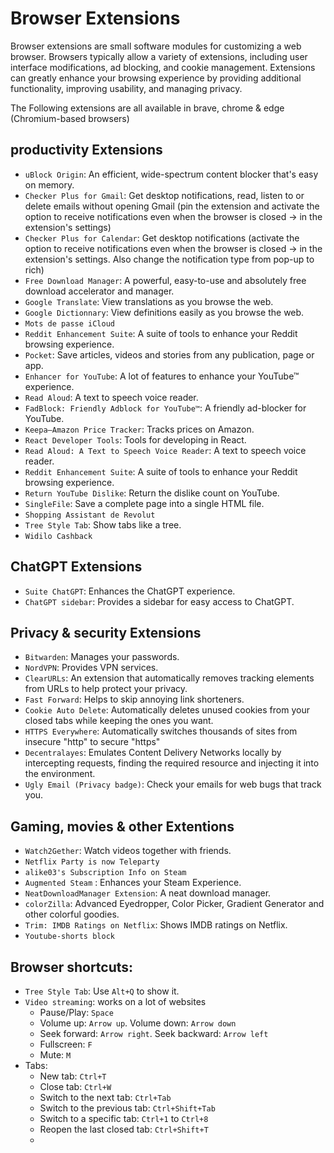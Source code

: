 # Browser Extensions
Browser extensions are small software modules for customizing a web browser. Browsers typically allow a variety of extensions, including user interface modifications, ad blocking, and cookie management. Extensions can greatly enhance your browsing experience by providing additional functionality, improving usability, and managing privacy.

The Following extensions are all available in brave, chrome & edge (Chromium-based browsers)

## productivity Extensions
- `uBlock Origin`: An efficient, wide-spectrum content blocker that's easy on memory.
- `Checker Plus for Gmail`: Get desktop notifications, read, listen to or delete emails without opening Gmail (pin the extension and activate the option to receive notifications even when the browser is closed  -> in the extension's settings)
- `Checker Plus for Calendar`: Get desktop notifications (activate the option to receive notifications even when the browser is closed  -> in the extension's settings. Also change the notification type from pop-up to rich)
- `Free Download Manager`: A powerful, easy-to-use and absolutely free download accelerator and manager.
- `Google Translate`: View translations as you browse the web.
- `Google Dictionnary`: View definitions easily as you browse the web.
- `Mots de passe iCloud`
- `Reddit Enhancement Suite`: A suite of tools to enhance your Reddit browsing experience.
- `Pocket`: Save articles, videos and stories from any publication, page or app.
- `Enhancer for YouTube`: A lot of features to enhance your YouTube™ experience.
- `Read Aloud`: A text to speech voice reader.
- `FadBlock: Friendly Adblock for YouTube™`: A friendly ad-blocker for YouTube.
- `Keepa—Amazon Price Tracker`: Tracks prices on Amazon.
- `React Developer Tools`: Tools for developing in React.
- `Read Aloud: A Text to Speech Voice Reader`: A text to speech voice reader.
- `Reddit Enhancement Suite`: A suite of tools to enhance your Reddit browsing experience.
- `Return YouTube Dislike`: Return the dislike count on YouTube.
- `SingleFile`: Save a complete page into a single HTML file.
- `Shopping Assistant de Revolut`
- `Tree Style Tab`: Show tabs like a tree.
- `Widilo Cashback`

## ChatGPT Extensions
- `Suite ChatGPT`: Enhances the ChatGPT experience.
- `ChatGPT sidebar`: Provides a sidebar for easy access to ChatGPT.

## Privacy & security Extensions
- `Bitwarden`: Manages your passwords.
- `NordVPN`: Provides VPN services.
- `ClearURLs`: An extension that automatically removes tracking elements from URLs to help protect your privacy.
- `Fast Forward`: Helps to skip annoying link shorteners.
- `Cookie Auto Delete`: Automatically deletes unused cookies from your closed tabs while keeping the ones you want.
- `HTTPS Everywhere`: Automatically switches thousands of sites from insecure "http" to secure "https"
- `Decentralayes`: Emulates Content Delivery Networks locally by intercepting requests, finding the required resource and injecting it into the environment.
- `Ugly Email (Privacy badge)`: Check your emails for web bugs that track you.

## Gaming, movies & other Extentions
- `Watch2Gether`: Watch videos together with friends.
- `Netflix Party is now Teleparty`
- `alike03's Subscription Info on Steam`
- `Augmented Steam` : Enhances your Steam Experience.
- `NeatDownloadManager Extension`: A neat download manager.
- `colorZilla`: Advanced Eyedropper, Color Picker, Gradient Generator and other colorful goodies.
- `Trim: IMDB Ratings on Netflix`: Shows IMDB ratings on Netflix.
- `Youtube-shorts block`

## Browser shortcuts:
  - `Tree Style Tab`: Use `Alt+Q` to show it.
  - `Video streaming`: works on a lot of websites
    - Pause/Play: `Space`
    - Volume up: `Arrow up`. Volume down: `Arrow down`
    - Seek forward: `Arrow right`. Seek backward: `Arrow left`
    - Fullscreen: `F`
    - Mute: `M`
  - Tabs:
    - New tab: `Ctrl+T`
    - Close tab: `Ctrl+W`
    - Switch to the next tab: `Ctrl+Tab`
    - Switch to the previous tab: `Ctrl+Shift+Tab`
    - Switch to a specific tab: `Ctrl+1` to `Ctrl+8`
    - Reopen the last closed tab: `Ctrl+Shift+T`
    -
